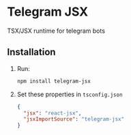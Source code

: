 # Telegram JSX

TSX/JSX runtime for telegram bots

## Installation

1. Run:
   ```bash
   npm install telegram-jsx
   ```
2. Set these properties in `tsconfig.json`
   ```json
   {
     "jsx": "react-jsx",
     "jsxImportSource": "telegram-jsx"
   }
   ```
